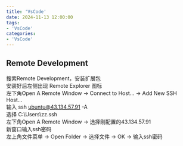 ```yaml
---
title: 'VsCode'
date: 2024-11-13 12:00:00
tags:
- 'VsCode'
categories:
- 'VsCode'
---
```


## Remote Development
搜索Remote Development，安装扩展包  
安装好后左侧出现 Remote Explorer 图标  
左下角Open A Remote Window -> Connect to Host... -> Add New SSH Host...  
输入 ssh ubuntu@43.134.57.91 -A  
选择 C:\Users\zz\.ssh  
左下角Open A Remote Window -> 选择刚配置的43.134.57.91  
新窗口输入ssh密码  
左上角文件菜单 -> Open Folder -> 选择文件  -> OK -> 输入ssh密码  